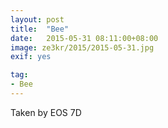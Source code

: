 ```yaml
---
layout: post
title:  "Bee"
date:   2015-05-31 08:11:00+08:00
image: ze3kr/2015/2015-05-31.jpg
exif: yes

tag: 
- Bee
---
```

Taken by EOS 7D
